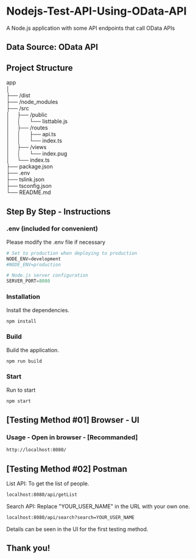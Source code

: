 # Nodejs-Test-API-Using-OData-API
A Node.js application with some API endpoints that call OData APIs
## Data Source: OData API

## Project Structure 
app <br />
│ <br />
├── /dist <br />
├── /node_modules <br />
├── /src <br />
│      &nbsp;&nbsp;&nbsp;&nbsp;├── /public <br />
│      &nbsp;&nbsp;&nbsp;&nbsp;│&nbsp;&nbsp;&nbsp;&nbsp;&nbsp;&nbsp;└── listtable.js <br />
│      &nbsp;&nbsp;&nbsp;&nbsp;├── /routes <br />
│      &nbsp;&nbsp;&nbsp;&nbsp;│&nbsp;&nbsp;&nbsp;&nbsp;&nbsp;&nbsp;├── api.ts <br />
│      &nbsp;&nbsp;&nbsp;&nbsp;│&nbsp;&nbsp;&nbsp;&nbsp;&nbsp;&nbsp;└── index.ts <br />
│      &nbsp;&nbsp;&nbsp;&nbsp;├── /views <br />
│      &nbsp;&nbsp;&nbsp;&nbsp;│&nbsp;&nbsp;&nbsp;&nbsp;&nbsp;&nbsp;└── index.pug <br />
│      &nbsp;&nbsp;&nbsp;&nbsp;└── index.ts <br />
├── package.json <br />
├── .env <br />
├── tslink.json <br />
├── tsconfig.json <br />
└── README.md  <br />


## Step By Step - Instructions 

### .env (included for convenient)
Please modify the .env file if necessary
```python
# Set to production when deploying to production
NODE_ENV=development
#NODE_ENV=production

# Node.js server configuration
SERVER_PORT=8080
```
### Installation
Install the dependencies. 
```bash
npm install
```
### Build
Build the application.
```bash
npm run build
```
### Start
Run to start
```bash
npm start
```
## [Testing Method #01] Browser - UI
### Usage - Open in browser - [Recommanded]
```bash
http://localhost:8080/
```

## [Testing Method #02] Postman 
List API: To get the list of people.

```bash
localhost:8080/api/getList
```
Search API: Replace "YOUR_USER_NAME" in the URL with your own one.
```bash
localhost:8080/api/search?search=YOUR_USER_NAME
```
Details can be seen in the UI for the first testing method.
## Thank you!
